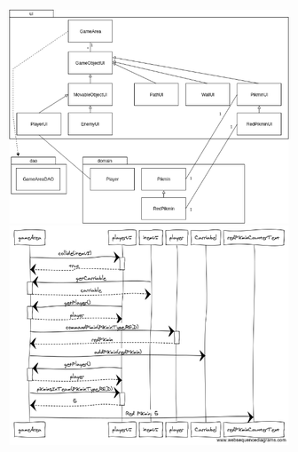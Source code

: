 ![Arkkitehtuuriluonnos](https://github.com/JustAGoldeneye/ot-harjoitustyo/blob/master/Documentation/Pikmin_2D_arkkitehtuurisuunnitelma.png "Arkkitehtuuriluonnos") 
![Sekevenssikavio](https://github.com/JustAGoldeneye/ot-harjoitustyo/blob/master/Documentation/Sekvenssikaavio.png "Sekvenssikaavio")